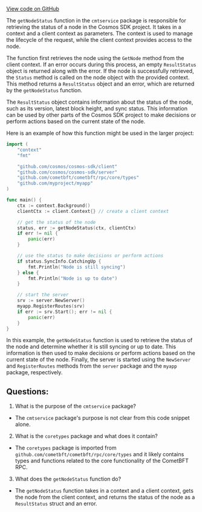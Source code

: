 [View code on GitHub](https://github.com/cosmos/cosmos-sdk.git/client/grpc/cmtservice/status.go)

The `getNodeStatus` function in the `cmtservice` package is responsible for retrieving the status of a node in the Cosmos SDK project. It takes in a context and a client context as parameters. The context is used to manage the lifecycle of the request, while the client context provides access to the node.

The function first retrieves the node using the `GetNode` method from the client context. If an error occurs during this process, an empty `ResultStatus` object is returned along with the error. If the node is successfully retrieved, the `Status` method is called on the node object with the provided context. This method returns a `ResultStatus` object and an error, which are returned by the `getNodeStatus` function.

The `ResultStatus` object contains information about the status of the node, such as its version, latest block height, and sync status. This information can be used by other parts of the Cosmos SDK project to make decisions or perform actions based on the current state of the node.

Here is an example of how this function might be used in the larger project:

```go
import (
    "context"
    "fmt"

    "github.com/cosmos/cosmos-sdk/client"
    "github.com/cosmos/cosmos-sdk/server"
    "github.com/cometbft/cometbft/rpc/core/types"
    "github.com/myproject/myapp"
)

func main() {
    ctx := context.Background()
    clientCtx := client.Context{} // create a client context

    // get the status of the node
    status, err := getNodeStatus(ctx, clientCtx)
    if err != nil {
        panic(err)
    }

    // use the status to make decisions or perform actions
    if status.SyncInfo.CatchingUp {
        fmt.Println("Node is still syncing")
    } else {
        fmt.Println("Node is up to date")
    }

    // start the server
    srv := server.NewServer()
    myapp.RegisterRoutes(srv)
    if err := srv.Start(); err != nil {
        panic(err)
    }
}
```

In this example, the `getNodeStatus` function is used to retrieve the status of the node and determine whether it is still syncing or up to date. This information is then used to make decisions or perform actions based on the current state of the node. Finally, the server is started using the `NewServer` and `RegisterRoutes` methods from the `server` package and the `myapp` package, respectively.
## Questions: 
 1. What is the purpose of the `cmtservice` package?
- The `cmtservice` package's purpose is not clear from this code snippet alone. 

2. What is the `coretypes` package and what does it contain?
- The `coretypes` package is imported from `github.com/cometbft/cometbft/rpc/core/types` and it likely contains types and functions related to the core functionality of the CometBFT RPC.

3. What does the `getNodeStatus` function do?
- The `getNodeStatus` function takes in a context and a client context, gets the node from the client context, and returns the status of the node as a `ResultStatus` struct and an error.